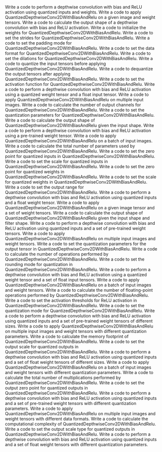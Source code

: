 Write a code to perform a depthwise convolution with bias and ReLU activation using quantized inputs and weights.
Write a code to apply QuantizedDepthwiseConv2DWithBiasAndRelu on a given image and weight tensors.
Write a code to calculate the output shape of a depthwise convolution with bias and ReLU activation.
Write a code to initialize the weights for QuantizedDepthwiseConv2DWithBiasAndRelu.
Write a code to set the strides for QuantizedDepthwiseConv2DWithBiasAndRelu.
Write a code to set the padding mode for QuantizedDepthwiseConv2DWithBiasAndRelu.
Write a code to set the data format for QuantizedDepthwiseConv2DWithBiasAndRelu.
Write a code to set the dilations for QuantizedDepthwiseConv2DWithBiasAndRelu.
Write a code to quantize the input tensors before applying QuantizedDepthwiseConv2DWithBiasAndRelu.
Write a code to dequantize the output tensors after applying QuantizedDepthwiseConv2DWithBiasAndRelu.
Write a code to set the activation function for QuantizedDepthwiseConv2DWithBiasAndRelu.
Write a code to perform a depthwise convolution with bias and ReLU activation using a quantized weight tensor and a float input tensor.
Write a code to apply QuantizedDepthwiseConv2DWithBiasAndRelu on multiple input images.
Write a code to calculate the number of output channels for QuantizedDepthwiseConv2DWithBiasAndRelu.
Write a code to set the quantization parameters for QuantizedDepthwiseConv2DWithBiasAndRelu.
Write a code to calculate the output shape of QuantizedDepthwiseConv2DWithBiasAndRelu given the input shape.
Write a code to perform a depthwise convolution with bias and ReLU activation using a pre-trained weight tensor.
Write a code to apply QuantizedDepthwiseConv2DWithBiasAndRelu on a batch of input images.
Write a code to calculate the total number of parameters used by QuantizedDepthwiseConv2DWithBiasAndRelu.
Write a code to set the zero point for quantized inputs in QuantizedDepthwiseConv2DWithBiasAndRelu.
Write a code to set the scale for quantized inputs in QuantizedDepthwiseConv2DWithBiasAndRelu.
Write a code to set the zero point for quantized weights in QuantizedDepthwiseConv2DWithBiasAndRelu.
Write a code to set the scale for quantized weights in QuantizedDepthwiseConv2DWithBiasAndRelu.
Write a code to set the output range for QuantizedDepthwiseConv2DWithBiasAndRelu.
Write a code to perform a depthwise convolution with bias and ReLU activation using quantized inputs and a float weight tensor.
Write a code to apply QuantizedDepthwiseConv2DWithBiasAndRelu on a given image tensor and a set of weight tensors.
Write a code to calculate the output shape of QuantizedDepthwiseConv2DWithBiasAndRelu given the input shape and filter shape.
Write a code to perform a depthwise convolution with bias and ReLU activation using quantized inputs and a set of pre-trained weight tensors.
Write a code to apply QuantizedDepthwiseConv2DWithBiasAndRelu on multiple input images and weight tensors.
Write a code to set the quantization parameters for the output tensor in QuantizedDepthwiseConv2DWithBiasAndRelu.
Write a code to calculate the number of operations performed by QuantizedDepthwiseConv2DWithBiasAndRelu.
Write a code to set the rounding mode for quantization in QuantizedDepthwiseConv2DWithBiasAndRelu.
Write a code to perform a depthwise convolution with bias and ReLU activation using a quantized weight tensor and a set of float input tensors.
Write a code to apply QuantizedDepthwiseConv2DWithBiasAndRelu on a batch of input images and weight tensors.
Write a code to calculate the number of floating-point operations performed by QuantizedDepthwiseConv2DWithBiasAndRelu.
Write a code to set the activation thresholds for ReLU activation in QuantizedDepthwiseConv2DWithBiasAndRelu.
Write a code to set the quantization mode for QuantizedDepthwiseConv2DWithBiasAndRelu.
Write a code to perform a depthwise convolution with bias and ReLU activation using quantized inputs and a set of pre-trained weight tensors of different sizes.
Write a code to apply QuantizedDepthwiseConv2DWithBiasAndRelu on multiple input images and weight tensors with different quantization parameters.
Write a code to calculate the memory footprint of QuantizedDepthwiseConv2DWithBiasAndRelu.
Write a code to set the output scale for quantized outputs in QuantizedDepthwiseConv2DWithBiasAndRelu.
Write a code to perform a depthwise convolution with bias and ReLU activation using quantized inputs and a set of float weight tensors of different sizes.
Write a code to apply QuantizedDepthwiseConv2DWithBiasAndRelu on a batch of input images and weight tensors with different quantization parameters.
Write a code to calculate the total number of multiplications performed by QuantizedDepthwiseConv2DWithBiasAndRelu.
Write a code to set the output zero point for quantized outputs in QuantizedDepthwiseConv2DWithBiasAndRelu.
Write a code to perform a depthwise convolution with bias and ReLU activation using quantized inputs and a set of pre-trained weight tensors with different quantization parameters.
Write a code to apply QuantizedDepthwiseConv2DWithBiasAndRelu on multiple input images and weight tensors with different data formats.
Write a code to calculate the computational complexity of QuantizedDepthwiseConv2DWithBiasAndRelu.
Write a code to set the output scale type for quantized outputs in QuantizedDepthwiseConv2DWithBiasAndRelu.
Write a code to perform a depthwise convolution with bias and ReLU activation using quantized inputs and a set of float weight tensors with different quantization parameters.